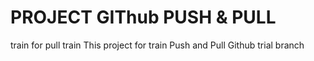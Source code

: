 # PROJECT GIThub PUSH & PULL
train for pull
train
This project for train Push and Pull Github
trial branch